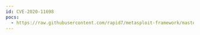 ```yaml
---
id: CVE-2020-11698
pocs:
  - https://raw.githubusercontent.com/rapid7/metasploit-framework/master/modules/exploits/freebsd/webapp/spamtitan_unauth_rce.rb
---
```


